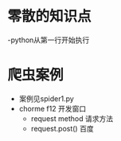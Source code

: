 # 零散的知识点
-python从第一行开始执行
# 爬虫案例
- 案例见spider1.py
- chorme f12 开发窗口
	- request method 请求方法
	- request.post() 百度

